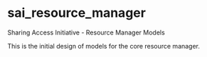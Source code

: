 sai_resource_manager
====================

Sharing Access Initiative - Resource Manager Models 

This is the initial design of models for the core resource manager.
